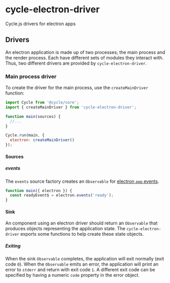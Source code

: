 # cycle-electron-driver

Cycle.js drivers for electron apps


## Drivers

An electron application is made up of two processes; the main process and the render process. Each have different sets
of modules they interact with. Thus, two different drivers are provided by `cycle-electron-driver`.


### Main process driver

To create the driver for the main process, use the `createMainDriver` function:

```js
import Cycle from '@cycle/core';
import { createMainDriver } from 'cycle-electron-driver';

function main(sources) {
  //...
}

Cycle.run(main, {
  electron: createMainDriver()
});
```

#### Sources

##### events

The `events` source factory creates an `Observable` for 
[electron `app` events](http://electron.atom.io/docs/v0.36.5/api/app/#events).

```js
function main({ electron }) {
  const readyEvent$ = electron.events('ready');
}
```

#### Sink

An component using an electron driver should return an `Observable` that produces objects representing the application
state. The `cycle-electron-driver` exports some functions to help create these state objects.

##### Exiting

When the sink `Observable` completes, the application will exit normally (exit code `0`). When the `Observable` emits an
error, the application will print an error to `stderr` and return with exit code `1`. A different exit code can be
specified by having a numeric `code` property in the error object.
